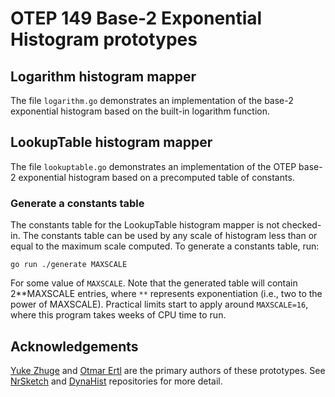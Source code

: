 # OTEP 149 Base-2 Exponential Histogram prototypes

## Logarithm histogram mapper

The file `logarithm.go` demonstrates an implementation of the base-2
exponential histogram based on the built-in logarithm function.

## LookupTable histogram mapper

The file `lookuptable.go` demonstrates an implementation of the OTEP
base-2 exponential histogram based on a precomputed table of
constants.

### Generate a constants table

The constants table for the LookupTable histogram mapper is not
checked-in. The constants table can be used by any scale of histogram
less than or equal to the maximum scale computed.  To generate a
constants table, run:

```
go run ./generate MAXSCALE
```

For some value of `MAXSCALE`.  Note that the generated table will
contain 2**MAXSCALE entries, where `**` represents exponentiation
(i.e., two to the power of MAXSCALE).  Practical limits start to apply
around `MAXSCALE=16`, where this program takes weeks of CPU time to run.

## Acknowledgements

[Yuke Zhuge](https://github.com/yzhuge) and [Otmar Ertl](https://github.com/oertl) 
are the primary authors of these prototypes.  See
[NrSketch](https://github.com/newrelic-experimental/newrelic-sketch-java/blob/1ce245713603d61ba3a4510f6df930a5479cd3f6/src/main/java/com/newrelic/nrsketch/indexer/LogIndexer.java)
and [DynaHist](https://github.com/dynatrace-oss/dynahist/blob/9a6003fd0f661a9ef9dfcced0b428a01e303805e/src/main/java/com/dynatrace/dynahist/layout/OpenTelemetryExponentialBucketsLayout.java) repositories
for more detail.
